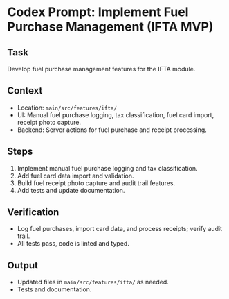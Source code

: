 # Codex Prompt: Implement Fuel Purchase Management (IFTA MVP)

## Task
Develop fuel purchase management features for the IFTA module.

## Context
- Location: `main/src/features/ifta/`
- UI: Manual fuel purchase logging, tax classification, fuel card import, receipt photo capture.
- Backend: Server actions for fuel purchase and receipt processing.

## Steps
1. Implement manual fuel purchase logging and tax classification.
2. Add fuel card data import and validation.
3. Build fuel receipt photo capture and audit trail features.
4. Add tests and update documentation.

## Verification
- Log fuel purchases, import card data, and process receipts; verify audit trail.
- All tests pass, code is linted and typed.

## Output
- Updated files in `main/src/features/ifta/` as needed.
- Tests and documentation.
